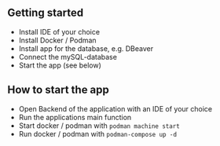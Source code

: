 ## Getting started
- Install IDE of your choice
- Install Docker / Podman
- Install app for the database, e.g. DBeaver
- Connect the mySQL-database
- Start the app (see below)

## How to start the app
- Open Backend of the application with an IDE of your choice
- Run the applications main function
- Start docker / podman with `podman machine start`
- Run docker / podman with `podman-compose up -d`
